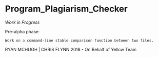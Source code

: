 # Program_Plagiarism_Checker

*Work in Progress*

Pre-alpha phase:

	Work on a command-line stable comparison function between two files.


RYAN MCHUGH | CHRIS FLYNN 2018 - On Behalf of Yellow Team
